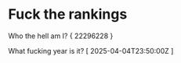 # Fuck the rankings

Who the hell am I?
{ 22296228 }

What fucking year is it?
[ 2025-04-04T23:50:00Z ]
